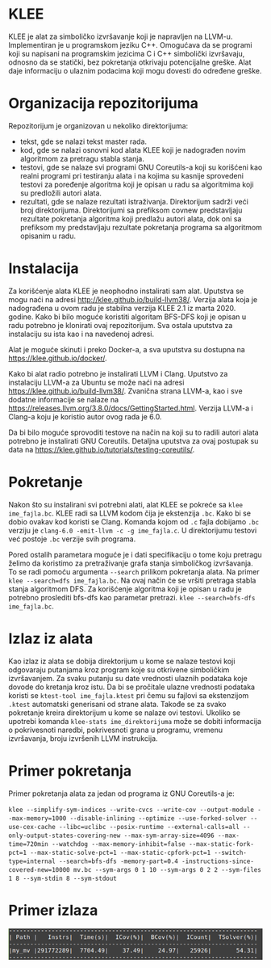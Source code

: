 # KLEE

KLEE je alat za simboličko izvršavanje koji je napravljen na LLVM-u. Implementiran je u programskom jeziku C++. Omogućava da se programi koji su napisani na programskim jezicima C i C++ simbolički izvršavaju, odnosno da se statički, bez pokretanja otkrivaju potencijalne greške. Alat daje informaciju o ulaznim podacima koji mogu dovesti do određene greške.

# Organizacija repozitorijuma

Repozitorijum je organizovan u nekoliko direktorijuma:
  - tekst, gde se nalazi tekst master rada.
  - kod, gde se nalazi osnovni kod alata KLEE koji je nadograđen novim algoritmom za pretragu stabla stanja.
  - testovi, gde se nalaze svi programi GNU Coreutils-a koji su korišćeni kao realni programi pri testiranju alata i na kojima su kasnije sprovedeni testovi za poređenje algoritma koji je opisan u radu sa algoritmima koji su predložili autori alata.
  - rezultati, gde se nalaze rezultati istraživanja. Direktorijum sadrži veći broj direktorijuma. Direktorijumi sa prefiksom covnew predstavljaju rezultate pokretanja algoritma koji predlažu autori alata, dok oni sa prefiksom my predstavljaju rezultate pokretanja programa sa algoritmom opisanim u radu.

# Instalacija

Za korišćenje alata KLEE je neophodno instalirati sam alat. Uputstva se mogu naći na adresi http://klee.github.io/build-llvm38/. Verzija alata koja je nadograđena u ovom radu je stabilna verzija KLEE 2.1 iz marta 2020. godine. Kako bi bilo moguće koristiti algoritam BFS-DFS koji je opisan u radu potrebno je klonirati ovaj repozitorijum. Sva ostala uputstva za instalaciju su ista kao i na navedenoj adresi.

Alat je moguće skinuti i preko Docker-a, a sva uputstva su dostupna na https://klee.github.io/docker/.

Kako bi alat radio potrebno je instalirati LLVM i Clang. Uputstvo za instalaciju LLVM-a za Ubuntu se može naći na adresi https://klee.github.io/build-llvm38/. Zvanična strana LLVM-a, kao i sve dodatne informacije se nalaze na https://releases.llvm.org/3.8.0/docs/GettingStarted.html. Verzija LLVM-a i Clang-a koju je koristio autor ovog rada je 6.0.

Da bi bilo moguće sprovoditi testove na način na koji su to radili autori alata potrebno je instalirati GNU Coreutils. Detaljna uputstva za ovaj postupak su data na https://klee.github.io/tutorials/testing-coreutils/.

# Pokretanje

Nakon što su instalirani svi potrebni alati, alat KLEE se pokreće sa `klee ime_fajla.bc`. KLEE radi sa LLVM kodom čija je ekstenzija `.bc`. Kako bi se dobio ovakav kod koristi se Clang. Komanda kojom od `.c` fajla dobijamo `.bc` verziju je `clang-6.0 -emit-llvm -c -g ime_fajla.c`. U direktorijumu testovi već postoje `.bc` verzije svih programa.

Pored ostalih parametara moguće je i dati specifikaciju o tome koju pretragu želimo da koristimo za pretraživanje grafa stanja simboličkog izvršavanja. To se radi pomoću argumenta `--search` prilikom pokretanja alata. Na primer `klee --search=dfs ime_fajla.bc`. Na ovaj način će se vršiti pretraga stabla stanja algoritmom DFS. Za korišćenje algoritma koji je opisan u radu je potrebno proslediti bfs-dfs kao parametar pretrazi. `klee --search=bfs-dfs ime_fajla.bc`.

# Izlaz iz alata

Kao izlaz iz alata se dobija direktorijum u kome se nalaze testovi koji odgovaraju putanjama kroz program koje su otkrivene simboličkim izvršavanjem. Za svaku putanju su date vrednosti ulaznih podataka koje dovode do kretanja kroz istu. Da bi se pročitale ulazne vrednosti podataka koristi se `ktest-tool ime_fajla.ktest` pri čemu su fajlovi sa ekstenzijom `.ktest` automatski generisani od strane alata. Takođe se za svako pokretanje kreira direktorijum u kome se nalaze ovi testovi. Ukoliko se upotrebi komanda `klee-stats ime_direktorijuma` može se dobiti informacija o pokrivesnoti naredbi, pokrivesnoti grana u programu, vremenu izvršavanja, broju izvršenih LLVM instrukcija.

# Primer pokretanja

Primer pokretanja alata za jedan od programa iz GNU Coreutils-a je:

`klee --simplify-sym-indices --write-cvcs --write-cov --output-module --max-memory=1000 --disable-inlining --optimize --use-forked-solver --use-cex-cache --libc=uclibc --posix-runtime --external-calls=all --only-output-states-covering-new --max-sym-array-size=4096 --max-time=720min --watchdog --max-memory-inhibit=false --max-static-fork-pct=1 --max-static-solve-pct=1 --max-static-cpfork-pct=1 --switch-type=internal --search=bfs-dfs -memory-part=0.4 -instructions-since-covered-new=10000 mv.bc --sym-args 0 1 10 --sym-args 0 2 2 --sym-files 1 8 --sym-stdin 8 --sym-stdout`

# Primer izlaza
![Primer izlaza](rezultati/images/izlaz.png)
